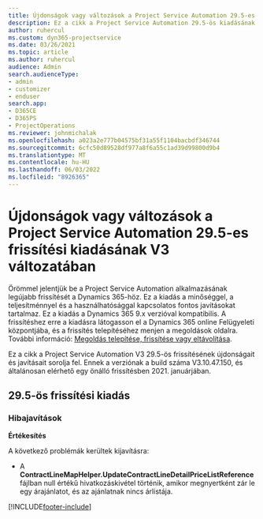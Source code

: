 ```yaml
---
title: Újdonságok vagy változások a Project Service Automation 29.5-es gyorsjavításának V3 változatában
description: Ez a cikk a Project Service Automation 29.5-ös kiadásának gyorsjavítása V3-as verziójában elérhető szolgáltatásokat és javításokat sorolja fel.
author: ruhercul
ms.custom: dyn365-projectservice
ms.date: 03/26/2021
ms.topic: article
ms.author: ruhercul
audience: Admin
search.audienceType:
- admin
- customizer
- enduser
search.app:
- D365CE
- D365PS
- ProjectOperations
ms.reviewer: johnmichalak
ms.openlocfilehash: a023a2e777b04575bf31a55f1104bacbdf346744
ms.sourcegitcommit: 6cfc50d89528df977a8f6a55c1ad39d99800d9b4
ms.translationtype: MT
ms.contentlocale: hu-HU
ms.lasthandoff: 06/03/2022
ms.locfileid: "8926365"
---
```

# <a name="whats-new-or-changed-in-project-service-automation-update-release-295-v3"></a>Újdonságok vagy változások a Project Service Automation 29.5-es frissítési kiadásának V3 változatában

Örömmel jelentjük be a Project Service Automation alkalmazásának legújabb frissítését a Dynamics 365-höz. Ez a kiadás a minőséggel, a teljesítménnyel és a használhatósággal kapcsolatos fontos javításokat tartalmaz. Ez a kiadás a Dynamics 365 9.x verzióval kompatibilis. A frissítéshez erre a kiadásra látogasson el a Dynamics 365 online Felügyeleti központjába, és a frissítés telepítéséhez menjen a megoldások oldalra. További információ: [Megoldás telepítése, frissítése vagy eltávolítása](/power-platform/admin/install-remove-preferred-solution).

Ez a cikk a Project Service Automation V3 29.5-ös frissítésének újdonságait és javításait sorolja fel. Ennek a verziónak a build száma V3.10.47.150, és általánosan elérhető egy önálló frissítésben 2021. januárjában.

## <a name="update-release-295"></a>29.5-ös frissítési kiadás

### <a name="bug-fixes"></a>Hibajavítások


**Értékesítés**

A következő problémák kerültek kijavításra:

- A **ContractLineMapHelper.UpdateContractLineDetailPriceListReference** fájlban null értékű hivatkozáskivétel történik, amikor megnyertként zár le egy árajánlatot, és az ajánlatnak nincs árlistája.


[!INCLUDE[footer-include](../includes/footer-banner.md)]
